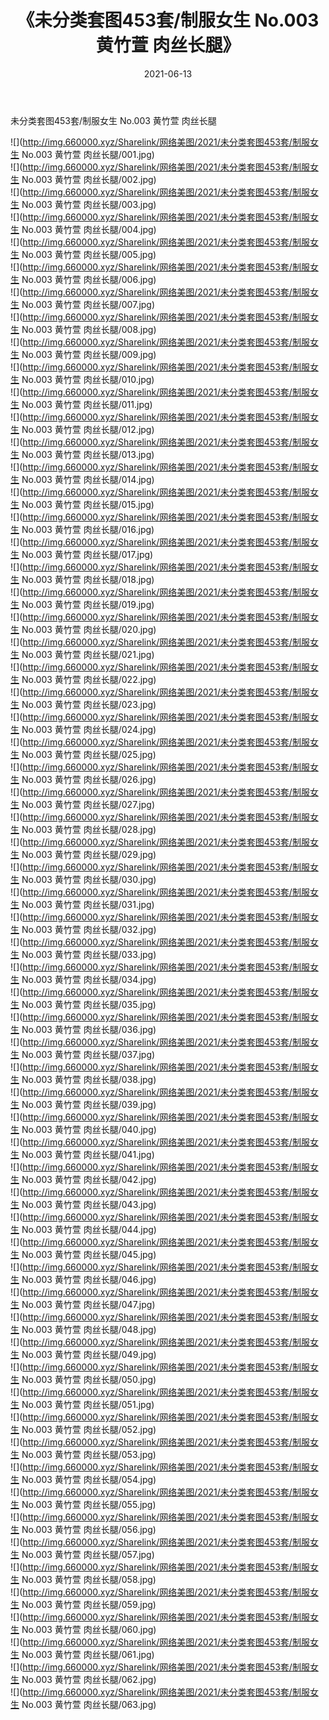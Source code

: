 ﻿---
layout: post
title:  《未分类套图453套/制服女生 No.003 黄竹萱 肉丝长腿》
date:   2021-06-13
img: http://img.660000.xyz/Sharelink/网络美图/2021/未分类套图453套/制服女生 No.003 黄竹萱 肉丝长腿/000.jpg
categories: [美女, 清纯, 唯美]
---

未分类套图453套/制服女生 No.003 黄竹萱 肉丝长腿

 ![](http://img.660000.xyz/Sharelink/网络美图/2021/未分类套图453套/制服女生 No.003 黄竹萱 肉丝长腿/001.jpg) <br>![](http://img.660000.xyz/Sharelink/网络美图/2021/未分类套图453套/制服女生 No.003 黄竹萱 肉丝长腿/002.jpg) <br>![](http://img.660000.xyz/Sharelink/网络美图/2021/未分类套图453套/制服女生 No.003 黄竹萱 肉丝长腿/003.jpg) <br>![](http://img.660000.xyz/Sharelink/网络美图/2021/未分类套图453套/制服女生 No.003 黄竹萱 肉丝长腿/004.jpg) <br>![](http://img.660000.xyz/Sharelink/网络美图/2021/未分类套图453套/制服女生 No.003 黄竹萱 肉丝长腿/005.jpg) <br>![](http://img.660000.xyz/Sharelink/网络美图/2021/未分类套图453套/制服女生 No.003 黄竹萱 肉丝长腿/006.jpg) <br>![](http://img.660000.xyz/Sharelink/网络美图/2021/未分类套图453套/制服女生 No.003 黄竹萱 肉丝长腿/007.jpg) <br>![](http://img.660000.xyz/Sharelink/网络美图/2021/未分类套图453套/制服女生 No.003 黄竹萱 肉丝长腿/008.jpg) <br>![](http://img.660000.xyz/Sharelink/网络美图/2021/未分类套图453套/制服女生 No.003 黄竹萱 肉丝长腿/009.jpg) <br>![](http://img.660000.xyz/Sharelink/网络美图/2021/未分类套图453套/制服女生 No.003 黄竹萱 肉丝长腿/010.jpg) <br>![](http://img.660000.xyz/Sharelink/网络美图/2021/未分类套图453套/制服女生 No.003 黄竹萱 肉丝长腿/011.jpg) <br>![](http://img.660000.xyz/Sharelink/网络美图/2021/未分类套图453套/制服女生 No.003 黄竹萱 肉丝长腿/012.jpg) <br>![](http://img.660000.xyz/Sharelink/网络美图/2021/未分类套图453套/制服女生 No.003 黄竹萱 肉丝长腿/013.jpg) <br>![](http://img.660000.xyz/Sharelink/网络美图/2021/未分类套图453套/制服女生 No.003 黄竹萱 肉丝长腿/014.jpg) <br>![](http://img.660000.xyz/Sharelink/网络美图/2021/未分类套图453套/制服女生 No.003 黄竹萱 肉丝长腿/015.jpg) <br>![](http://img.660000.xyz/Sharelink/网络美图/2021/未分类套图453套/制服女生 No.003 黄竹萱 肉丝长腿/016.jpg) <br>![](http://img.660000.xyz/Sharelink/网络美图/2021/未分类套图453套/制服女生 No.003 黄竹萱 肉丝长腿/017.jpg) <br>![](http://img.660000.xyz/Sharelink/网络美图/2021/未分类套图453套/制服女生 No.003 黄竹萱 肉丝长腿/018.jpg) <br>![](http://img.660000.xyz/Sharelink/网络美图/2021/未分类套图453套/制服女生 No.003 黄竹萱 肉丝长腿/019.jpg) <br>![](http://img.660000.xyz/Sharelink/网络美图/2021/未分类套图453套/制服女生 No.003 黄竹萱 肉丝长腿/020.jpg) <br>![](http://img.660000.xyz/Sharelink/网络美图/2021/未分类套图453套/制服女生 No.003 黄竹萱 肉丝长腿/021.jpg) <br>![](http://img.660000.xyz/Sharelink/网络美图/2021/未分类套图453套/制服女生 No.003 黄竹萱 肉丝长腿/022.jpg) <br>![](http://img.660000.xyz/Sharelink/网络美图/2021/未分类套图453套/制服女生 No.003 黄竹萱 肉丝长腿/023.jpg) <br>![](http://img.660000.xyz/Sharelink/网络美图/2021/未分类套图453套/制服女生 No.003 黄竹萱 肉丝长腿/024.jpg) <br>![](http://img.660000.xyz/Sharelink/网络美图/2021/未分类套图453套/制服女生 No.003 黄竹萱 肉丝长腿/025.jpg) <br>![](http://img.660000.xyz/Sharelink/网络美图/2021/未分类套图453套/制服女生 No.003 黄竹萱 肉丝长腿/026.jpg) <br>![](http://img.660000.xyz/Sharelink/网络美图/2021/未分类套图453套/制服女生 No.003 黄竹萱 肉丝长腿/027.jpg) <br>![](http://img.660000.xyz/Sharelink/网络美图/2021/未分类套图453套/制服女生 No.003 黄竹萱 肉丝长腿/028.jpg) <br>![](http://img.660000.xyz/Sharelink/网络美图/2021/未分类套图453套/制服女生 No.003 黄竹萱 肉丝长腿/029.jpg) <br>![](http://img.660000.xyz/Sharelink/网络美图/2021/未分类套图453套/制服女生 No.003 黄竹萱 肉丝长腿/030.jpg) <br>![](http://img.660000.xyz/Sharelink/网络美图/2021/未分类套图453套/制服女生 No.003 黄竹萱 肉丝长腿/031.jpg) <br>![](http://img.660000.xyz/Sharelink/网络美图/2021/未分类套图453套/制服女生 No.003 黄竹萱 肉丝长腿/032.jpg) <br>![](http://img.660000.xyz/Sharelink/网络美图/2021/未分类套图453套/制服女生 No.003 黄竹萱 肉丝长腿/033.jpg) <br>![](http://img.660000.xyz/Sharelink/网络美图/2021/未分类套图453套/制服女生 No.003 黄竹萱 肉丝长腿/034.jpg) <br>![](http://img.660000.xyz/Sharelink/网络美图/2021/未分类套图453套/制服女生 No.003 黄竹萱 肉丝长腿/035.jpg) <br>![](http://img.660000.xyz/Sharelink/网络美图/2021/未分类套图453套/制服女生 No.003 黄竹萱 肉丝长腿/036.jpg) <br>![](http://img.660000.xyz/Sharelink/网络美图/2021/未分类套图453套/制服女生 No.003 黄竹萱 肉丝长腿/037.jpg) <br>![](http://img.660000.xyz/Sharelink/网络美图/2021/未分类套图453套/制服女生 No.003 黄竹萱 肉丝长腿/038.jpg) <br>![](http://img.660000.xyz/Sharelink/网络美图/2021/未分类套图453套/制服女生 No.003 黄竹萱 肉丝长腿/039.jpg) <br>![](http://img.660000.xyz/Sharelink/网络美图/2021/未分类套图453套/制服女生 No.003 黄竹萱 肉丝长腿/040.jpg) <br>![](http://img.660000.xyz/Sharelink/网络美图/2021/未分类套图453套/制服女生 No.003 黄竹萱 肉丝长腿/041.jpg) <br>![](http://img.660000.xyz/Sharelink/网络美图/2021/未分类套图453套/制服女生 No.003 黄竹萱 肉丝长腿/042.jpg) <br>![](http://img.660000.xyz/Sharelink/网络美图/2021/未分类套图453套/制服女生 No.003 黄竹萱 肉丝长腿/043.jpg) <br>![](http://img.660000.xyz/Sharelink/网络美图/2021/未分类套图453套/制服女生 No.003 黄竹萱 肉丝长腿/044.jpg) <br>![](http://img.660000.xyz/Sharelink/网络美图/2021/未分类套图453套/制服女生 No.003 黄竹萱 肉丝长腿/045.jpg) <br>![](http://img.660000.xyz/Sharelink/网络美图/2021/未分类套图453套/制服女生 No.003 黄竹萱 肉丝长腿/046.jpg) <br>![](http://img.660000.xyz/Sharelink/网络美图/2021/未分类套图453套/制服女生 No.003 黄竹萱 肉丝长腿/047.jpg) <br>![](http://img.660000.xyz/Sharelink/网络美图/2021/未分类套图453套/制服女生 No.003 黄竹萱 肉丝长腿/048.jpg) <br>![](http://img.660000.xyz/Sharelink/网络美图/2021/未分类套图453套/制服女生 No.003 黄竹萱 肉丝长腿/049.jpg) <br>![](http://img.660000.xyz/Sharelink/网络美图/2021/未分类套图453套/制服女生 No.003 黄竹萱 肉丝长腿/050.jpg) <br>![](http://img.660000.xyz/Sharelink/网络美图/2021/未分类套图453套/制服女生 No.003 黄竹萱 肉丝长腿/051.jpg) <br>![](http://img.660000.xyz/Sharelink/网络美图/2021/未分类套图453套/制服女生 No.003 黄竹萱 肉丝长腿/052.jpg) <br>![](http://img.660000.xyz/Sharelink/网络美图/2021/未分类套图453套/制服女生 No.003 黄竹萱 肉丝长腿/053.jpg) <br>![](http://img.660000.xyz/Sharelink/网络美图/2021/未分类套图453套/制服女生 No.003 黄竹萱 肉丝长腿/054.jpg) <br>![](http://img.660000.xyz/Sharelink/网络美图/2021/未分类套图453套/制服女生 No.003 黄竹萱 肉丝长腿/055.jpg) <br>![](http://img.660000.xyz/Sharelink/网络美图/2021/未分类套图453套/制服女生 No.003 黄竹萱 肉丝长腿/056.jpg) <br>![](http://img.660000.xyz/Sharelink/网络美图/2021/未分类套图453套/制服女生 No.003 黄竹萱 肉丝长腿/057.jpg) <br>![](http://img.660000.xyz/Sharelink/网络美图/2021/未分类套图453套/制服女生 No.003 黄竹萱 肉丝长腿/058.jpg) <br>![](http://img.660000.xyz/Sharelink/网络美图/2021/未分类套图453套/制服女生 No.003 黄竹萱 肉丝长腿/059.jpg) <br>![](http://img.660000.xyz/Sharelink/网络美图/2021/未分类套图453套/制服女生 No.003 黄竹萱 肉丝长腿/060.jpg) <br>![](http://img.660000.xyz/Sharelink/网络美图/2021/未分类套图453套/制服女生 No.003 黄竹萱 肉丝长腿/061.jpg) <br>![](http://img.660000.xyz/Sharelink/网络美图/2021/未分类套图453套/制服女生 No.003 黄竹萱 肉丝长腿/062.jpg) <br>![](http://img.660000.xyz/Sharelink/网络美图/2021/未分类套图453套/制服女生 No.003 黄竹萱 肉丝长腿/063.jpg) <br>